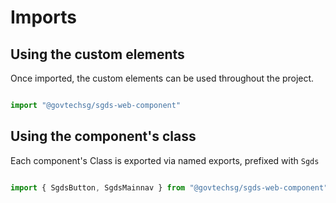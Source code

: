 # Imports

## Using the custom elements 
Once imported, the custom elements can be used throughout the project. 

```js

import "@govtechsg/sgds-web-component"

```

## Using the component's class

Each component's Class is exported via named exports, prefixed with `Sgds`

```js

import { SgdsButton, SgdsMainnav } from "@govtechsg/sgds-web-component"

```
